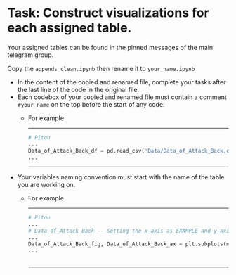 # Task: Construct visualizations for each assigned table.

Your assigned tables can be found in the pinned messages of the main telegram group.

Copy the `appends_clean.ipynb` then rename it to `your_name.ipynb`

- In the content of the copied and renamed file, complete your tasks after the last line of the code in the original file.
- Each codebox of your copied and renamed file must contain a comment `#your_name` on the top before the start of any code.
  - For example
    <hr>
    
    ```python
    # Pitou
    ...
    Data_of_Attack_Back_df = pd.read_csv('Data/Data_of_Attack_Back.csv')
    ...
    ```

    <hr>
- Your variables naming convention must start with the name of the table you are working on.
  - For example
    <hr>

    ```python
    # Pitou
    ...
    # Data_of_Attack_Back -- Setting the x-axis as EXAMPLE and y-axis
    ...
    Data_of_Attack_Back_fig, Data_of_Attack_Back_ax = plt.subplots(nrows=1, ncols=1, figsize=(120,40))
    ...
      
    ```

    <hr>
